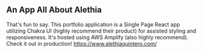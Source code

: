 ## An App All About Alethia 
That's fun to say. This portfolio application is a Single Page React app utilizing Chakra UI (highly recommend their product) for assisted styling and responsiveness. It's hosted using AWS Amplify (also highly recommend). <br/>
Check it out in production! https://www.alethiaquintero.com/

